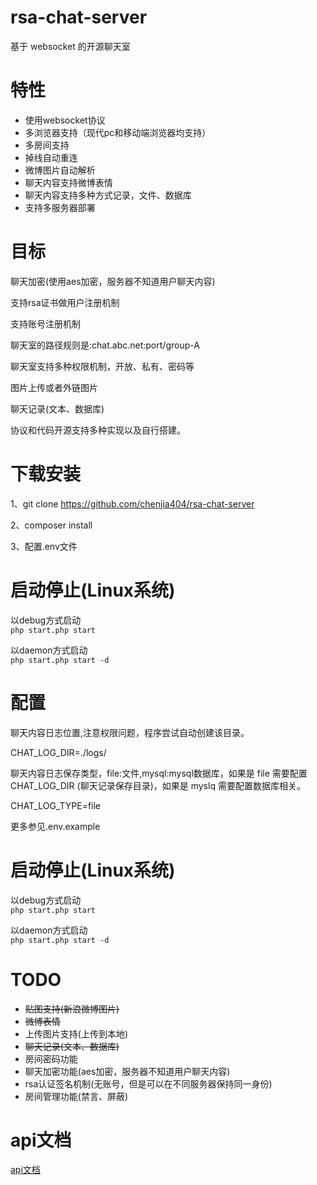 # rsa-chat-server
基于 websocket 的开源聊天室

特性
======
 * 使用websocket协议
 * 多浏览器支持（现代pc和移动端浏览器均支持）
 * 多房间支持
 * 掉线自动重连
 * 微博图片自动解析
 * 聊天内容支持微博表情
 * 聊天内容支持多种方式记录，文件、数据库
 * 支持多服务器部署
 
目标
======

聊天加密(使用aes加密，服务器不知道用户聊天内容)

支持rsa证书做用户注册机制

支持账号注册机制

聊天室的路径规则是:chat.abc.net:port/group-A

聊天室支持多种权限机制，开放、私有、密码等

图片上传或者外链图片

聊天记录(文本、数据库)

协议和代码开源支持多种实现以及自行搭建。


下载安装
=====
1、git clone https://github.com/chenjia404/rsa-chat-server

2、composer install

3、配置.env文件

启动停止(Linux系统)
=====
以debug方式启动  
```php start.php start  ```

以daemon方式启动  
```php start.php start -d ```

配置
=====
聊天内容日志位置,注意权限问题，程序尝试自动创建该目录。

CHAT_LOG_DIR=./logs/ 

聊天内容日志保存类型，file:文件,mysql:mysql数据库，如果是 file 需要配置 CHAT_LOG_DIR (聊天记录保存目录)，如果是 myslq 需要配置数据库相关。

CHAT_LOG_TYPE=file

更多参见.env.example

启动停止(Linux系统)
=====
以debug方式启动  
```php start.php start  ```

以daemon方式启动  
```php start.php start -d ```

TODO
=====
 * ~~贴图支持(新浪微博图片)~~
 * ~~微博表情~~
 * 上传图片支持(上传到本地)
 * ~~聊天记录(文本、数据库)~~
 * 房间密码功能
 * 聊天加密功能(aes加密，服务器不知道用户聊天内容)
 * rsa认证签名机制(无账号，但是可以在不同服务器保持同一身份)
 * 房间管理功能(禁言、屏蔽)

api文档
===
[api文档](./api.md/)